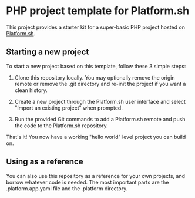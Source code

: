 # PHP project template for Platform.sh

This project provides a starter kit for a super-basic PHP project hosted on [Platform.sh](http://platform.sh).

## Starting a new project

To start a new project based on this template, follow these 3 simple steps:

1. Clone this repository locally. You may optionally remove the origin remote or remove the .git directory and re-init the project if you want a clean history.

2. Create a new project through the Platform.sh user interface and select "Import an existing project" when prompted.

3. Run the provided Git commands to add a Platform.sh remote and push the code to the Platform.sh repository.

That's it! You now have a working "hello world" level project you can build on.

## Using as a reference

You can also use this repository as a reference for your own projects, and borrow whatever code is needed. The most important parts are the .platform.app.yaml file and the .platform directory.
